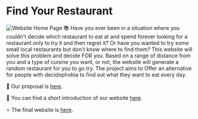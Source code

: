 # Find Your Restaurant
![Website Home Page](https://github.com/ywang7-vivian/mis3640_project/blob/master/5.png)
📚 Have you ever been in a situation where you couldn't decide which restaurant to eat at and spend forever looking for a restaurant only to try it and then regret it? Or have you wanted to try some small local restaurants but don't know where to find them? This website will solve this problem and decide FOR you. Based on a range of distance from you and a type of cuisine you want, or not, the website will generate a random restaurant for you to go try. 
The project aims to Offer an alternative for people with decidophobia to find out what they want to eat every day.

🌱 Our proposal is [here](proposal.md).

💬 You can find a short introduction of our website [here](https://sites.google.com/babson.edu/mis3640-findyourrestaurant).

⭐ The final website is [here](https://mis3640-random-restaurant.herokuapp.com/).
